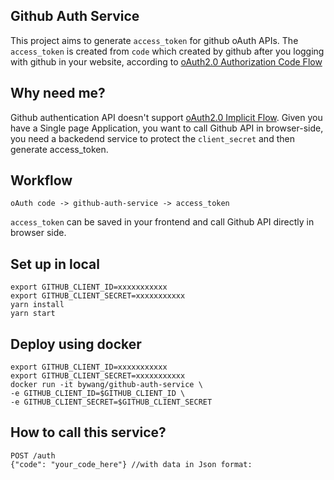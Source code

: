 ## Github Auth Service

This project aims to generate `access_token` for github oAuth APIs. The `access_token` is created from `code` which created by github after you logging with github in your website, according to [oAuth2.0 Authorization Code Flow](https://auth0.com/docs/flows/concepts/auth-code)

## Why need me?

Github authentication API doesn't support [oAuth2.0 Implicit Flow](https://auth0.com/docs/flows/concepts/implicit). Given you have a Single page Application, you want to call Github API in browser-side, you need a backedend service to protect the `client_secret` and then generate access_token.


## Workflow

```
oAuth code -> github-auth-service -> access_token
```

`access_token` can be saved in your frontend and call Github API directly in browser side.

## Set up in local
```
export GITHUB_CLIENT_ID=xxxxxxxxxxx 
export GITHUB_CLIENT_SECRET=xxxxxxxxxxx
yarn install
yarn start
```

## Deploy using docker

```
export GITHUB_CLIENT_ID=xxxxxxxxxxx 
export GITHUB_CLIENT_SECRET=xxxxxxxxxxx
docker run -it bywang/github-auth-service \ 
-e GITHUB_CLIENT_ID=$GITHUB_CLIENT_ID \
-e GITHUB_CLIENT_SECRET=$GITHUB_CLIENT_SECRET
```

## How to call this service?

```
POST /auth
{"code": "your_code_here"} //with data in Json format:
```
